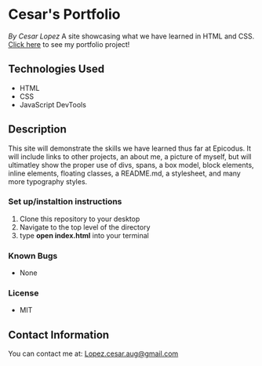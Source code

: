 # Cesar's Portfolio #
_By Cesar Lopez_
A site showcasing what we have learned in HTML and CSS.
[Click here](https://maclopez88-0.github.io/portfolio) to see my portfolio project!

## Technologies Used ##

* HTML
* CSS
* JavaScript DevTools

## Description ##

This site will demonstrate the skills we have learned thus far at Epicodus. It will include links to other projects, an about me, a picture of myself, but will ultimatley show the proper use of divs, spans, a box model, block elements, inline elements, floating classes, a README.md, a stylesheet, and many more typography styles.

### Set up/instaltion instructions ###

1. Clone this repository to your desktop
2. Navigate to the top level of the directory
3. type **open index.html** into your terminal

### Known Bugs ###
* None

### License ###
* MIT

## Contact Information ##
You can contact me at: Lopez.cesar.aug@gmail.com